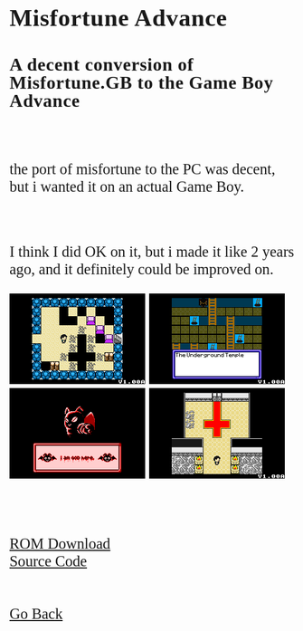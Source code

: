 <html>
<style>
		h4 {
			font-family: AppleKid;
			line-height: 1;
			letter-spacing: 0.8px;
		}
		h3 {
			font-family: AppleKid;
			line-height: 1;
			letter-spacing: 0.8px;
		}
		h2 {
			font-family: AppleKid;
			line-height: 1;
			letter-spacing: 0.8px;
		}
		h1 {
			font-family: AppleKid;
			line-height: 1;
			letter-spacing: 0.8px;
		}
		@font-face {
			font-family: AppleKid;
			src: url('../images/Apple-Kid.woff2') format('woff2'),
				url('../images/Apple-Kid.woff') format('woff');
			font-weight: normal;
			font-style: normal;
		}
        p.small {
            line-height: 1;
        }
		.mainContent {
			font-family: AppleKid;
			font-size: 20pt;
		}
</style>
<body>
<div class="mainContent">
<h1 style="font-size:32pt">Misfortune Advance</h1>
<h3 style="font-size:24pt">A decent conversion of Misfortune.GB to the Game Boy Advance</h3> <br />
<p>the port of misfortune to the PC was decent, but i wanted it on an actual Game Boy.</p><br />
<p>I think I did OK on it, but i made it like 2 years ago, and it definitely could be improved on.</p>
<img src="../images/misfortune/misfortune0.png">
<img src="../images/misfortune/misfortune1.png">
<img src="../images/misfortune/misfortune2.png">
<img src="../images/misfortune/misfortune3.gif">
<br />
<br />
<br />
<br />
<a href="../downloads/Misfortune Advance.gba">ROM Download</a><br />
<a href="https://github.com/Sterophonick/Misfortune-Advance">Source Code</a><br />
<br />
<br />
<a href="../archive">Go Back</a>
</div>
</body>
</html>